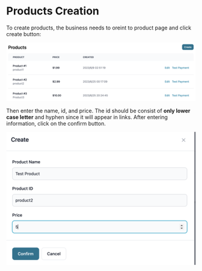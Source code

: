 # Products Creation

To create products, the business needs to oreint to product page and click create button:

![](./asset/product.png)

Then enter the name, id, and price. The id should be consist of **only lower case letter** and hyphen since it will appear in links. After entering information, click on the confirm button.

![](./asset/create.png)



